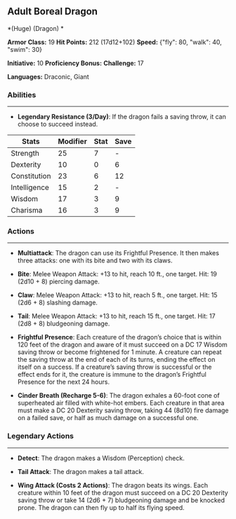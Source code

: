 ## Adult Boreal Dragon
*(Huge) (Dragon) *

**Armor Class:** 19
**Hit Points:** 212 (17d12+102)
**Speed:** {"fly": 80, "walk": 40, "swim": 30}

**Initiative:** 10
**Proficiency Bonus:**
**Challenge:** 17

**Languages:** Draconic, Giant

### Abilities
 --- 
- **Legendary Resistance (3/Day)**: If the dragon fails a saving throw, it can choose to succeed instead.



| Stats | Modifier | Stat | Save
| ---- | ---- | ---- | ---- |
| Strength | 25 | 7 | - |
| Dexterity | 10 | 0 | 6 |
| Constitution | 23 | 6 | 12 |
| Intelligence | 15 | 2 | - |
| Wisdom | 17 | 3 | 9 |
| Charisma | 16 | 3 | 9 |

### Actions
 --- 
- **Multiattack**: The dragon can use its Frightful Presence. It then makes three attacks: one with its bite and two with its claws.

- **Bite**: Melee Weapon Attack: +13 to hit, reach 10 ft., one target. Hit: 19 (2d10 + 8) piercing damage.

- **Claw**: Melee Weapon Attack: +13 to hit, reach 5 ft., one target. Hit: 15 (2d6 + 8) slashing damage.

- **Tail**: Melee Weapon Attack: +13 to hit, reach 15 ft., one target. Hit: 17 (2d8 + 8) bludgeoning damage.

- **Frightful Presence**: Each creature of the dragon’s choice that is within 120 feet of the dragon and aware of it must succeed on a DC 17 Wisdom saving throw or become frightened for 1 minute. A creature can repeat the saving throw at the end of each of its turns, ending the effect on itself on a success. If a creature’s saving throw is successful or the effect ends for it, the creature is immune to the dragon’s Frightful Presence for the next 24 hours.

- **Cinder Breath (Recharge 5-6)**: The dragon exhales a 60-foot cone of superheated air filled with white-hot embers. Each creature in that area must make a DC 20 Dexterity saving throw, taking 44 (8d10) fire damage on a failed save, or half as much damage on a successful one.

### Legendary Actions
 --- 
- **Detect**: The dragon makes a Wisdom (Perception) check.

- **Tail Attack**: The dragon makes a tail attack.

- **Wing Attack (Costs 2 Actions)**: The dragon beats its wings. Each creature within 10 feet of the dragon must succeed on a DC 20 Dexterity saving throw or take 14 (2d6 + 7) bludgeoning damage and be knocked prone. The dragon can then fly up to half its flying speed.

